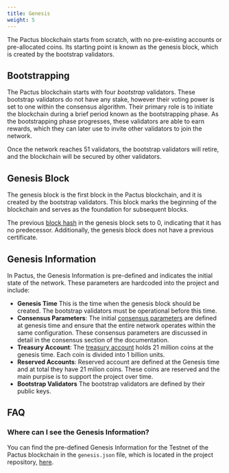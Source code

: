 ```yaml
---
title: Genesis
weight: 5
---
```


The Pactus blockchain starts from scratch, with no pre-existing accounts or pre-allocated coins.
Its starting point is known as the genesis block, which is created by the bootstrap validators.

## Bootstrapping

The Pactus blockchain starts with four _bootstrap_ validators.
These bootstrap validators do not have any stake, however their voting power is set to one within the consensus algorithm.
Their primary role is to initiate the blockchain during a brief period known as the bootstrapping phase.
As the bootstrapping phase progresses, these validators are able to earn rewards,
which they can later use to invite other validators to join the network.

Once the network reaches 51 validators, the bootstrap validators will retire, and
the blockchain will be secured by other validators.

## Genesis Block

The genesis block is the first block in the Pactus blockchain, and it is created by the bootstrap validators.
This block marks the beginning of the blockchain and serves as the foundation for subsequent blocks.

The previous [block hash](/concepts/blockchain/block/#block-hash) in the genesis block sets to 0,
indicating that it has no predecessor.
Additionally, the genesis block does not have a previous certificate.

## Genesis Information

In Pactus, the Genesis Information is pre-defined and indicates the initial state of the network.
These parameters are hardcoded into the project and include:

- **Genesis Time** This is the time when the genesis block should be created.
  The bootstrap validators must be operational before this time.
- **Consensus Parameters**: The initial [consensus parameters](/concepts/consensus/parameters)
  are defined at genesis time and ensure that the entire network operates within the same configuration.
  These consensus parameters are discussed in detail in the consensus section of the documentation.
- **Treasury Account**: The [treasury account](/concepts/blockchain/account/#treasury-account)
  holds 21 million coins at the genesis time. Each coin is divided into 1 billion units.
- **Reserved Accounts**: Reserved account are defined at the Genesis time and at total they have 21 milion coins.
  These coins are reserved and the main purpise is to support the project over time.
- **Bootstrap Validators** The bootstrap validators are defined by their public keys.

## FAQ

### Where can I see the Genesis Information?

You can find the pre-defined Genesis Information for the Testnet of the Pactus blockchain in the `genesis.json` file,
which is located in the project repository, [here](https://github.com/pactus-project/pactus/blob/main/genesis/mainnet.json).
